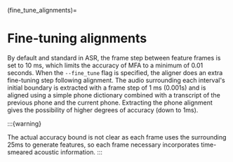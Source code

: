 
(fine_tune_alignments)=

# Fine-tuning alignments

By default and standard in ASR, the frame step between feature frames is set to 10 ms, which limits the accuracy of MFA to a minimum of 0.01 seconds. When the `--fine_tune` flag is specified, the aligner does an extra fine-tuning step following alignment. The audio surrounding each interval's initial boundary is extracted with a frame step of 1 ms (0.001s) and is aligned using a simple phone dictionary combined with a transcript of the previous phone and the current phone.  Extracting the phone alignment gives the possibility of higher degrees of accuracy (down to 1ms).

:::{warning}

The actual accuracy bound is not clear as each frame uses the surrounding 25ms to generate features, so each frame necessary incorporates time-smeared acoustic information.
:::
